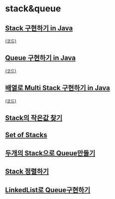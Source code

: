 # stack&queue

## [Stack 구현하기 in Java](https://youtu.be/whVUYv0Leg0)
[(코드)](https://github.com/DJ-archive/Algorithm-DataStructure/blob/main/0minyoung0/data_structure/stack&queue/StackTest.java)
## [Queue 구현하기 in Java](https://youtu.be/W3jNbNGyjMs)
[(코드)](https://github.com/DJ-archive/Algorithm-DataStructure/blob/main/0minyoung0/data_structure/stack&queue/QueueTest.java)
## [배열로 Multi Stack 구현하기 in Java](https://youtu.be/lnVhHd0hheU)
[(코드)](https://github.com/DJ-archive/Algorithm-DataStructure/blob/main/0minyoung0/data_structure/stack&queue/MultiStacks.java)
## [Stack의 작은값 찾기](https://youtu.be/atPGriLDP9E)
## [Set of Stacks](https://youtu.be/P_c_W5cZWwU)
## [두개의 Stack으로 Queue만들기](https://youtu.be/t45d7CgDaDM)
## [Stack 정렬하기](https://youtu.be/6-tsS9aBfzY)
## [LinkedList로 Queue구현하기](https://youtu.be/PkTKe_wUfUI)
